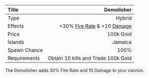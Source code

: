 |Title        | Demolisher      
|:-|-:
|Type         | Hybrid          
|Effects      |  +30% [Fire Rate](/upgrades/firerate.md) & +10 [Damage](/upgrades/damage.md)
|Price        | 100k Gold
|Islands      | Jamaica
|Spawn Chance | 100%
|Requirements | Obtain 10 kills and Trade 100k Gold   

The Demolisher adds 30% Fire Rate and 10 Damage to your cannon. 



